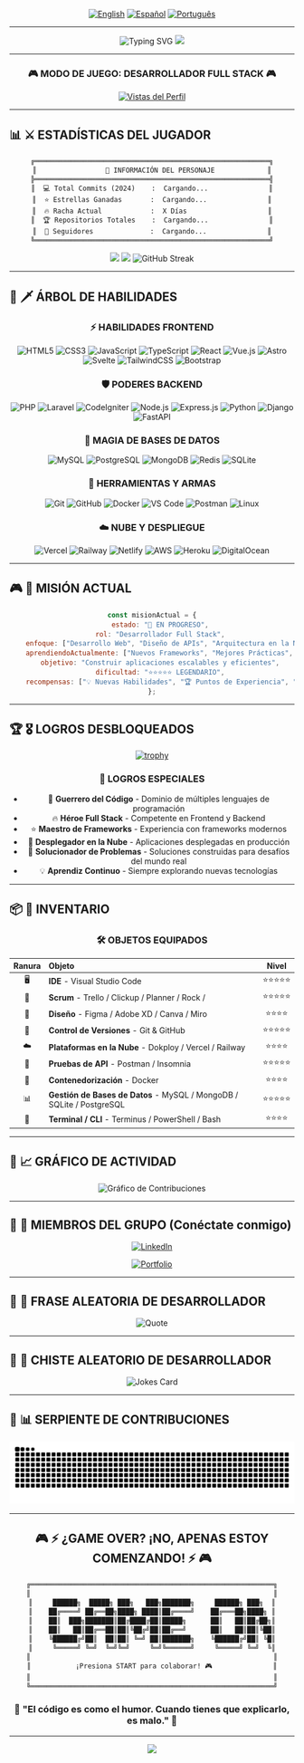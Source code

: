 <div align="center">

<!-- LANGUAGE SELECTOR -->
[![English](https://img.shields.io/badge/Language-English-blue?style=for-the-badge)](./README.md)
[![Español](https://img.shields.io/badge/Idioma-Español-red?style=for-the-badge)](./README_ES.md)
[![Português](https://img.shields.io/badge/Idioma-Português-green?style=for-the-badge)](./README_PT.md)

---

<!-- ANIMATED TITLE -->
<img src="https://readme-typing-svg.herokuapp.com?font=Press+Start+2P&size=40&duration=3000&pause=1000&color=00FF41&center=true&vCenter=true&width=600&height=100&lines=SELECCIÓN+DE+JUGADOR;%3E+TU_NOMBRE+%3C;DESARROLLADOR+NIVEL+99" alt="Typing SVG" />

<!-- PIXEL ART GIF -->
<img src="https://user-images.githubusercontent.com/74038190/212749447-bfb7e725-6987-49d9-ae85-2015e3e7cc41.gif" width="400">

---

### 🎮 **MODO DE JUEGO: DESARROLLADOR FULL STACK** 🎮

[![Vistas del Perfil](https://komarev.com/ghpvc/?username=GMSantiago-Dev&color=brightgreen&style=for-the-badge&label=VISTAS+DEL+PERFIL)](https://github.com/GMSantiago-Dev)

</div>

---

## 📊 ⚔️ ESTADÍSTICAS DEL JUGADOR

<div align="center">

```ascii
╔══════════════════════════════════════════════════════════╗
║                 🎯 INFORMACIÓN DEL PERSONAJE             ║
╠══════════════════════════════════════════════════════════╣
║  💻 Total Commits (2024)    :  Cargando...               ║
║  ⭐ Estrellas Ganadas       :  Cargando...               ║
║  🔥 Racha Actual            :  X Días                    ║
║  🏆 Repositorios Totales    :  Cargando...               ║
║  👥 Seguidores              :  Cargando...               ║
╚══════════════════════════════════════════════════════════╝
```

<!-- GITHUB STATS -->
<img height="180em" src="https://github-readme-stats.vercel.app/api?username=GMSantiago-Dev&show_icons=true&theme=radical&include_all_commits=true&count_private=true&hide_border=true&bg_color=0D1117&title_color=00FF41&icon_color=00FF41&text_color=FFFFFF"/>
<img height="180em" src="https://github-readme-stats.vercel.app/api/top-langs/?username=GMSantiago-Dev&layout=compact&langs_count=8&theme=radical&hide_border=true&bg_color=0D1117&title_color=00FF41&text_color=FFFFFF"/>

<!-- STREAK STATS -->
<img src="https://github-readme-streak-stats.herokuapp.com/?user=GMSantiago-Dev&theme=radical&hide_border=true&background=0D1117&stroke=00FF41&ring=00FF41&fire=FF6D00&currStreakLabel=00FF41" alt="GitHub Streak"/>

</div>

---

## 🎯 🗡️ ÁRBOL DE HABILIDADES

<div align="center">

### ⚡ **HABILIDADES FRONTEND**
<img src="https://img.shields.io/badge/HTML5-E34F26?style=for-the-badge&logo=html5&logoColor=white" alt="HTML5" style="pointer-events: none;">
<img src="https://img.shields.io/badge/CSS3-1572B6?style=for-the-badge&logo=css3&logoColor=white" alt="CSS3" style="pointer-events: none;">
<img src="https://img.shields.io/badge/JavaScript-F7DF1E?style=for-the-badge&logo=javascript&logoColor=black" alt="JavaScript" style="pointer-events: none;">
<img src="https://img.shields.io/badge/TypeScript-007ACC?style=for-the-badge&logo=typescript&logoColor=white" alt="TypeScript" style="pointer-events: none;">
<img src="https://img.shields.io/badge/React-20232A?style=for-the-badge&logo=react&logoColor=61DAFB" alt="React" style="pointer-events: none;">
<img src="https://img.shields.io/badge/Vue.js-35495E?style=for-the-badge&logo=vue.js&logoColor=4FC08D" alt="Vue.js" style="pointer-events: none;">
<img src="https://img.shields.io/badge/Astro-FF5D01?style=for-the-badge&logo=astro&logoColor=white" alt="Astro" style="pointer-events: none;">
<img src="https://img.shields.io/badge/Svelte-FF3E00?style=for-the-badge&logo=svelte&logoColor=white" alt="Svelte" style="pointer-events: none;">
<img src="https://img.shields.io/badge/Tailwind_CSS-38B2AC?style=for-the-badge&logo=tailwind-css&logoColor=white" alt="TailwindCSS" style="pointer-events: none;">
<img src="https://img.shields.io/badge/Bootstrap-563D7C?style=for-the-badge&logo=bootstrap&logoColor=white" alt="Bootstrap" style="pointer-events: none;">

### 🛡️ **PODERES BACKEND**
<img src="https://img.shields.io/badge/PHP-777BB4?style=for-the-badge&logo=php&logoColor=white" alt="PHP" style="pointer-events: none;">
<img src="https://img.shields.io/badge/Laravel-FF2D20?style=for-the-badge&logo=laravel&logoColor=white" alt="Laravel" style="pointer-events: none;">
<img src="https://img.shields.io/badge/CodeIgniter-EF4223?style=for-the-badge&logo=codeigniter&logoColor=white" alt="CodeIgniter" style="pointer-events: none;">
<img src="https://img.shields.io/badge/Node.js-43853D?style=for-the-badge&logo=node.js&logoColor=white" alt="Node.js" style="pointer-events: none;">
<img src="https://img.shields.io/badge/Express.js-404D59?style=for-the-badge" alt="Express.js" style="pointer-events: none;">
<img src="https://img.shields.io/badge/Python-3776AB?style=for-the-badge&logo=python&logoColor=white" alt="Python" style="pointer-events: none;">
<img src="https://img.shields.io/badge/Django-092E20?style=for-the-badge&logo=django&logoColor=white" alt="Django" style="pointer-events: none;">
<img src="https://img.shields.io/badge/FastAPI-009688?style=for-the-badge&logo=fastapi&logoColor=white" alt="FastAPI" style="pointer-events: none;">

### 💾 **MAGIA DE BASES DE DATOS**
<img src="https://img.shields.io/badge/MySQL-00000F?style=for-the-badge&logo=mysql&logoColor=white" alt="MySQL" style="pointer-events: none;">
<img src="https://img.shields.io/badge/PostgreSQL-316192?style=for-the-badge&logo=postgresql&logoColor=white" alt="PostgreSQL" style="pointer-events: none;">
<img src="https://img.shields.io/badge/MongoDB-4EA94B?style=for-the-badge&logo=mongodb&logoColor=white" alt="MongoDB" style="pointer-events: none;">
<img src="https://img.shields.io/badge/Redis-DC382D?style=for-the-badge&logo=redis&logoColor=white" alt="Redis" style="pointer-events: none;">
<img src="https://img.shields.io/badge/SQLite-07405E?style=for-the-badge&logo=sqlite&logoColor=white" alt="SQLite" style="pointer-events: none;">

### 🔧 **HERRAMIENTAS Y ARMAS**
<img src="https://img.shields.io/badge/Git-F05032?style=for-the-badge&logo=git&logoColor=white" alt="Git" style="pointer-events: none;">
<img src="https://img.shields.io/badge/GitHub-181717?style=for-the-badge&logo=github&logoColor=white" alt="GitHub" style="pointer-events: none;">
<img src="https://img.shields.io/badge/Docker-2496ED?style=for-the-badge&logo=docker&logoColor=white" alt="Docker" style="pointer-events: none;">
<img src="https://img.shields.io/badge/VS_Code-007ACC?style=for-the-badge&logo=visual-studio-code&logoColor=white" alt="VS Code" style="pointer-events: none;">
<img src="https://img.shields.io/badge/Postman-FF6C37?style=for-the-badge&logo=postman&logoColor=white" alt="Postman" style="pointer-events: none;">
<img src="https://img.shields.io/badge/Linux-FCC624?style=for-the-badge&logo=linux&logoColor=black" alt="Linux" style="pointer-events: none;">

### ☁️ **NUBE Y DESPLIEGUE**
<img src="https://img.shields.io/badge/Vercel-000000?style=for-the-badge&logo=vercel&logoColor=white" alt="Vercel" style="pointer-events: none;">
<img src="https://img.shields.io/badge/Railway-0B0D0E?style=for-the-badge&logo=railway&logoColor=white" alt="Railway" style="pointer-events: none;">
<img src="https://img.shields.io/badge/Netlify-00C7B7?style=for-the-badge&logo=netlify&logoColor=white" alt="Netlify" style="pointer-events: none;">
<img src="https://img.shields.io/badge/AWS-232F3E?style=for-the-badge&logo=amazon-aws&logoColor=white" alt="AWS" style="pointer-events: none;">
<img src="https://img.shields.io/badge/Heroku-430098?style=for-the-badge&logo=heroku&logoColor=white" alt="Heroku" style="pointer-events: none;">
<img src="https://img.shields.io/badge/Digital_Ocean-0080FF?style=for-the-badge&logo=digitalocean&logoColor=white" alt="DigitalOcean" style="pointer-events: none;">

</div>

---

## 🎮 📜 MISIÓN ACTUAL

<div align="center">

```javascript
const misionActual = {
    estado: "🔄 EN PROGRESO",
    rol: "Desarrollador Full Stack",
    enfoque: ["Desarrollo Web", "Diseño de APIs", "Arquitectura en la Nube"],
    aprendiendoActualmente: ["Nuevos Frameworks", "Mejores Prácticas", "Diseño de Sistemas"],
    objetivo: "Construir aplicaciones escalables y eficientes",
    dificultad: "⭐⭐⭐⭐⭐ LEGENDARIO",
    recompensas: ["💡 Nuevas Habilidades", "🏆 Puntos de Experiencia", "🎯 Logro Desbloqueado"]
};
```

</div>

---

## 🏆 🎖️ LOGROS DESBLOQUEADOS

<div align="center">

[![trophy](https://github-profile-trophy.vercel.app/?username=GMSantiago-Dev&theme=radical&no-frame=true&no-bg=true&column=7&margin-w=15&margin-h=15)](https://github.com/ryo-ma/github-profile-trophy)

### 🌟 **LOGROS ESPECIALES**
- 🎯 **Guerrero del Código** - Dominio de múltiples lenguajes de programación
- 🔥 **Héroe Full Stack** - Competente en Frontend y Backend
- ⭐ **Maestro de Frameworks** - Experiencia con frameworks modernos
- 🚀 **Desplegador en la Nube** - Aplicaciones desplegadas en producción
- 🤝 **Solucionador de Problemas** - Soluciones construidas para desafíos del mundo real
- 💡 **Aprendiz Continuo** - Siempre explorando nuevas tecnologías

</div>

---

## 📦 🎒 INVENTARIO

<div align="center">

### 🛠️ **OBJETOS EQUIPADOS**

| Ranura | Objeto | Nivel |
|:----:|:-----|:-----:|
| 🖥️ | **IDE** - Visual Studio Code | ⭐⭐⭐⭐⭐ |
| 📝 | **Scrum** - Trello / Clickup / Planner / Rock / | ⭐⭐⭐⭐⭐ |
| 🎨 | **Diseño** - Figma / Adobe XD / Canva / Miro | ⭐⭐⭐⭐ |
| 📱 | **Control de Versiones** - Git & GitHub | ⭐⭐⭐⭐⭐ |
| ☁️ | **Plataformas en la Nube** - Dokploy / Vercel / Railway | ⭐⭐⭐⭐ |
| 🧪 | **Pruebas de API** - Postman / Insomnia | ⭐⭐⭐⭐⭐ |
| 🐳 | **Contenedorización** - Docker | ⭐⭐⭐⭐ |
| 📊 | **Gestión de Bases de Datos** - MySQL / MongoDB / SQLite / PostgreSQL | ⭐⭐⭐⭐⭐ |
| 🧮 | **Terminal / CLI** - Terminus / PowerShell / Bash | ⭐⭐⭐⭐ |

</div>

---

## 🎲 📈 GRÁFICO DE ACTIVIDAD

<div align="center">

<!-- CONTRIBUTION GRAPH -->
<img src="https://github-readme-activity-graph.vercel.app/graph?username=GMSantiago-Dev&theme=react-dark&hide_border=true&area=true&bg_color=0D1117&color=00FF41&line=00FF41&point=FFFFFF" alt="Gráfico de Contribuciones"/>

</div>

---

## 👥 🤝 MIEMBROS DEL GRUPO (Conéctate conmigo)

<div align="center">

[![LinkedIn](https://img.shields.io/badge/LinkedIn-0077B5?style=for-the-badge&logo=linkedin&logoColor=white)](https://linkedin.com/in/santiago-galeano-mendieta-a8914416a)
<!-- [![Twitter](https://img.shields.io/badge/Twitter-1DA1F2?style=for-the-badge&logo=twitter&logoColor=white)](https://twitter.com/YOUR_TWITTER) -->
[![Portfolio](https://img.shields.io/badge/Portfolio-FF5722?style=for-the-badge&logo=google-chrome&logoColor=white)](https://gmsantiago.fluxoweb.net)
<!-- [![Email](https://img.shields.io/badge/Email-D14836?style=for-the-badge&logo=gmail&logoColor=white)](mailto:your.email@example.com)
[![Discord](https://img.shields.io/badge/Discord-7289DA?style=for-the-badge&logo=discord&logoColor=white)](https://discord.com/users/YOUR_DISCORD) -->

</div>

---

## 💬 💭 FRASE ALEATORIA DE DESARROLLADOR

<div align="center">

![Quote](https://quotes-github-readme.vercel.app/api?type=horizontal&theme=radical)

</div>

---

## 🎯 🎲 CHISTE ALEATORIO DE DESARROLLADOR

<div align="center">

![Jokes Card](https://readme-jokes.vercel.app/api?theme=radical&hideBorder)

</div>

---

## 🐍 📊 SERPIENTE DE CONTRIBUCIONES

<div align="center">

<picture>
  <source media="(prefers-color-scheme: dark)" srcset="https://raw.githubusercontent.com/GMSantiago-Dev/GMSantiago-Dev/output/github-contribution-grid-snake-dark.svg">
  <source media="(prefers-color-scheme: light)" srcset="https://raw.githubusercontent.com/GMSantiago-Dev/GMSantiago-Dev/output/github-contribution-grid-snake-light.svg">
  <img alt="animación de serpiente de contribuciones de github" src="https://raw.githubusercontent.com/GMSantiago-Dev/GMSantiago-Dev/output/github-contribution-grid-snake.svg">
</picture>

</div>

---

<div align="center">

## 🎮 ⚡ ¿GAME OVER? ¡NO, APENAS ESTOY COMENZANDO! ⚡ 🎮

```ascii
╔════════════════════════════════════════════════════════════╗
║                                                            ║
║     ██████╗  █████╗ ███╗   ███╗███████╗     ██████╗ ███╗  ║
║    ██╔════╝ ██╔══██╗████╗ ████║██╔════╝    ██╔═══██╗████╗ ║
║    ██║  ███╗███████║██╔████╔██║█████╗      ██║   ██║██╔██╗║
║    ██║   ██║██╔══██║██║╚██╔╝██║██╔══╝      ██║   ██║██║╚██║
║    ╚██████╔╝██║  ██║██║ ╚═╝ ██║███████╗    ╚██████╔╝██║ ╚█║
║     ╚═════╝ ╚═╝  ╚═╝╚═╝     ╚═╝╚══════╝     ╚═════╝ ╚═╝  ╚║
║                                                            ║
║           ¡Presiona START para colaborar! 🎮               ║
║                                                            ║
╚════════════════════════════════════════════════════════════╝
```

### 🌟 **"El código es como el humor. Cuando tienes que explicarlo, es malo."** 🌟

---

<img src="https://capsule-render.vercel.app/api?type=waving&color=gradient&customColorList=6,11,20&height=150&section=footer&text=¡Gracias%20por%20visitar!&fontSize=40&fontColor=fff&animation=twinkling&fontAlignY=72"/>

</div>
